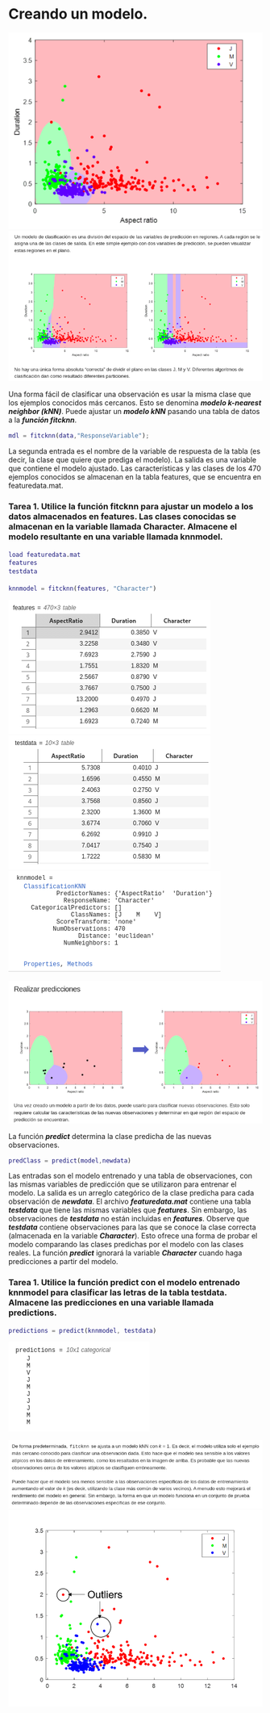 # Creando un modelo.

![](https://github.com/jm-quintas/MachineLearningMATLAB/blob/main/img/Captura%20desde%202025-02-12%2022-36-42.png)
![](https://github.com/jm-quintas/MachineLearningMATLAB/blob/main/img/Captura%20desde%202025-02-12%2022-37-13.png)

Una forma fácil de clasificar una observación es usar la misma clase que los ejemplos conocidos más cercanos. Esto se denomina ***modelo k-nearest neighbor (kNN)***. Puede ajustar un ***modelo kNN*** pasando una tabla de datos a la ***función fitcknn***.

```MatLab
mdl = fitcknn(data,"ResponseVariable");
```

La segunda entrada es el nombre de la variable de respuesta de la tabla (es decir, la clase que quiere que prediga el modelo). La salida es una variable que contiene el modelo ajustado. Las características y las clases de los 470 ejemplos conocidos se almacenan en la tabla features, que se encuentra en featuredata.mat.

### Tarea 1. Utilice la función fitcknn para ajustar un modelo a los datos almacenados en features. Las clases conocidas se almacenan en la variable llamada Character. Almacene el modelo resultante en una variable llamada knnmodel.

```MatLab
load featuredata.mat
features
testdata

knnmodel = fitcknn(features, "Character")
```
![](https://github.com/jm-quintas/MachineLearningMATLAB/blob/main/img/Captura%20desde%202025-02-12%2022-50-45.png)
![](https://github.com/jm-quintas/MachineLearningMATLAB/blob/main/img/Captura%20desde%202025-02-12%2022-51-00.png)
![](https://github.com/jm-quintas/MachineLearningMATLAB/blob/main/img/Captura%20desde%202025-02-12%2022-51-22.png)

![](https://github.com/jm-quintas/MachineLearningMATLAB/blob/main/img/Captura%20desde%202025-02-12%2022-54-37.png)

La función ***predict*** determina la clase predicha de las nuevas observaciones.

```MatLab
predClass = predict(model,newdata)
```

Las entradas son el modelo entrenado y una tabla de observaciones, con las mismas variables de predicción que se utilizaron para entrenar el modelo. La salida es un arreglo categórico de la clase predicha para cada observación de ***newdata***. El archivo ***featuredata.mat*** contiene una tabla ***testdata*** que tiene las mismas variables que ***features***. Sin embargo, las observaciones de ***testdata*** no están incluidas en ***features***. Observe que ***testdata*** contiene observaciones para las que se conoce la clase correcta (almacenada en la variable ***Character***). Esto ofrece una forma de probar el modelo comparando las clases predichas por el modelo con las clases reales. La función ***predict*** ignorará la variable ***Character*** cuando haga predicciones a partir del modelo.

### Tarea 1. Utilice la función predict con el modelo entrenado knnmodel para clasificar las letras de la tabla testdata. Almacene las predicciones en una variable llamada predictions.

```MatLab
predictions = predict(knnmodel, testdata)
```
![](https://github.com/jm-quintas/MachineLearningMATLAB/blob/main/img/Captura%20desde%202025-02-12%2023-23-48.png)

![](https://github.com/jm-quintas/MachineLearningMATLAB/blob/main/img/Captura%20desde%202025-02-12%2023-27-16.png)
![](https://github.com/jm-quintas/MachineLearningMATLAB/blob/main/img/outliers.png)

